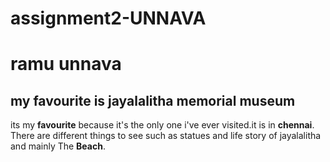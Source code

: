# assignment2-UNNAVA
# ramu unnava
## my favourite is jayalalitha memorial museum
its my **favourite** because it's the only one i've ever visited.it is in **chennai**. There are different things to see such as statues and life story of jayalalitha and mainly The **Beach**.
